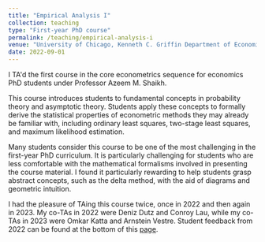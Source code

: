 ```yaml
---
title: "Empirical Analysis I"
collection: teaching
type: "First-year PhD course"
permalink: /teaching/empirical-analysis-i
venue: "University of Chicago, Kenneth C. Griffin Department of Economics"
date: 2022-09-01
---
```


I TA'd the first course in the core econometrics sequence for economics PhD students under Professor Azeem M. Shaikh.

This course introduces students to fundamental concepts in probability theory and asymptotic theory. Students apply these concepts to formally derive the statistical properties of econometric methods they may already be familiar with, including ordinary least squares, two-stage least squares, and maximum likelihood estimation.

Many students consider this course to be one of the most challenging in the first-year PhD curriculum. It is particularly challenging for students who are less comfortable with the mathematical formalisms involved in presenting the course material. I found it particularly rewarding to help students grasp abstract concepts, such as the delta method, with the aid of diagrams and geometric intuition.

I had the pleasure of TAing this course twice, once in 2022 and then again in 2023. My co-TAs in 2022 were Deniz Dutz and Conroy Lau, while my co-TAs in 2023 were Omkar Katta and Arnstein Vestre. Student feedback from 2022 can be found at the bottom of this [page](/files/Course-Feedback/Empirical-Analysis-I-Course-Feedback-2022.pdf).